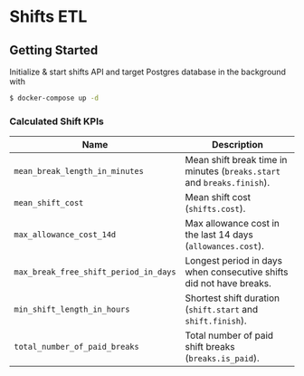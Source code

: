 # Shifts ETL

## Getting Started

Initialize & start shifts API and target Postgres database in the background
with

```bash
$ docker-compose up -d
```

### Calculated Shift KPIs



| Name                                  | Description                                                            |
| ------------------------------------- | ---------------------------------------------------------------------- |
| `mean_break_length_in_minutes`        | Mean shift break time in minutes (`breaks.start` and `breaks.finish`). |
| `mean_shift_cost`                     | Mean shift cost (`shifts.cost`).                                       |
| `max_allowance_cost_14d`              | Max allowance cost in the last 14 days (`allowances.cost`).            |
| `max_break_free_shift_period_in_days` | Longest period in days when consecutive shifts did not have breaks.    |
| `min_shift_length_in_hours`           | Shortest shift duration (`shift.start` and `shift.finish`).            |
| `total_number_of_paid_breaks`         | Total number of paid shift breaks (`breaks.is_paid`).                  |

